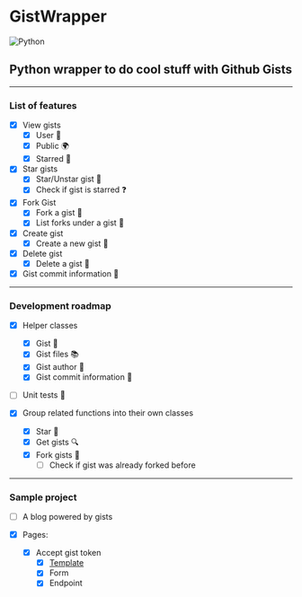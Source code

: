 # GistWrapper

![Python](https://img.shields.io/badge/python-3670A0?style=for-the-badge&logo=python&logoColor=ffdd54)

## Python wrapper to do cool stuff with Github Gists

---

### List of features

- [x] View gists
  - [x] User 🧑
  - [x] Public 🌍
  - [x] Starred 🌟

- [x] Star gists
  - [x] Star/Unstar gist 🌟
  - [x] Check if gist is starred ❓

- [x] Fork Gist
  - [x] Fork a gist 🍴
  - [x] List forks under a gist 🔎

- [x] Create gist
  - [x] Create a new gist 📝

- [x] Delete gist
  - [x] Delete a gist 🚮

- [x] Gist commit information 📜

---

### Development roadmap

- [x] Helper classes
  - [x] Gist 🧾
  - [x] Gist files 📚
  - [x] Gist author 🧑
  - [x] Gist commit information 📜

- [ ] Unit tests 🧪

- [x] Group related functions into their own classes
  - [x] Star 🌟
  - [x] Get gists 🔍
  - [x] Fork gists 🍴
    - [ ] Check if gist was already forked before

---

### Sample project

- [ ] A blog powered by gists

- [x] Pages:
  - [x] Accept gist token
    - [x] [Template](https://codepen.io/As3tic/pen/oNMPOLm)
    - [x] Form
    - [x] Endpoint
